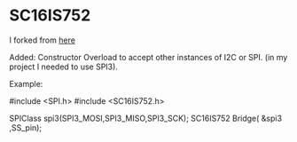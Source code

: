# SC16IS752

I forked from [here](https://github.com/TD-er/SC16IS752)   

Added: Constructor Overload to accept other instances of I2C or SPI. (in my project I needed to use SPI3).

Example:

#include <SPI.h>
#include <SC16IS752.h>

SPIClass spi3(SPI3_MOSI,SPI3_MISO,SPI3_SCK);
SC16IS752 Bridge( &spi3 ,SS_pin);

